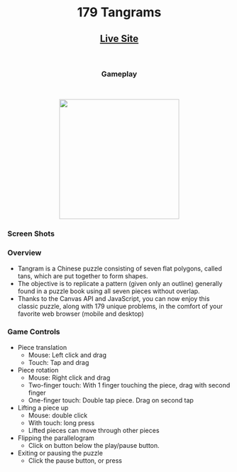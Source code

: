 <h1 align="center">179 Tangrams</h1>

<div align="center" >
  <a href="https://twpride.github.io/tangram/">
  <h2 align="center">Live Site</h2>
  </a>
</div>
<br/>

<h3 align="center">
  Gameplay
</h3>
<br/>
<p align="center">
  <img width="270" height="auto" src="https://raw.githubusercontent.com/twpride/music-player-1/main/assets/demo/scrub-skip.gif">
</p>






### Screen Shots



### Overview
- Tangram is a Chinese  puzzle consisting of seven flat polygons, called tans, which are put together to form shapes. 
- The objective is to replicate a pattern (given only an outline) generally found in a puzzle book using all seven pieces without overlap.
- Thanks to the Canvas API and JavaScript, you can now enjoy this classic puzzle, along with 179 unique problems, in the comfort of your favorite web browser (mobile and desktop)

### Game Controls

- Piece translation
  - Mouse: Left click and drag
  - Touch: Tap and drag
- Piece rotation
  - Mouse: Right click and drag
  - Two-finger touch: With 1 finger touching the piece, drag with second finger
  - One-finger touch: Double tap piece. Drag on second tap
- Lifting a piece up
  - Mouse: double click
  - With touch: long press
  - Lifted pieces can move through other pieces
- Flipping the parallelogram
  - Click on button below the play/pause button.
- Exiting or pausing the puzzle
  - Click the pause button, or press <Escape>


